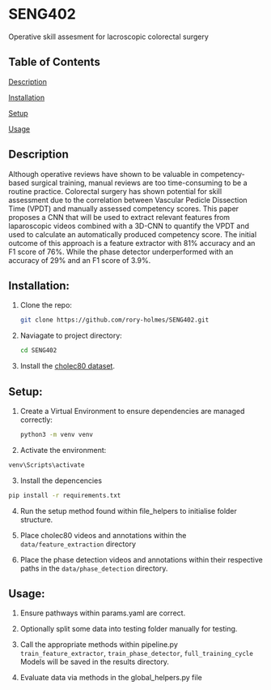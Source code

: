 # SENG402
Operative skill assesment for lacroscopic colorectal surgery

## Table of Contents
[Description](#description)

[Installation](#installation)

[Setup](#Setup)

[Usage](#Usage)

## Description
Although operative reviews have shown to be valuable in competency-based surgical training, manual reviews are too time-consuming to be a routine practice. Colorectal surgery has shown potential for skill assessment due to the correlation between Vascular Pedicle Dissection Time (VPDT) and manually assessed competency scores. This paper proposes a CNN that will be used to extract relevant features from laparoscopic videos combined with a 3D-CNN to quantify the VPDT and used to calculate an automatically produced competency score. The initial outcome of this approach is a feature extractor with 81% accuracy and an F1 score of 76%. While the phase detector underperformed with an accuracy of 29% and an F1 score of
3.9%.

## Installation:

 1. Clone the repo:
    ```sh
    git clone https://github.com/rory-holmes/SENG402.git
    ```
    
 2. Naviagate to project directory:
    ```sh
    cd SENG402
    ```

 3. Install the [cholec80 dataset](http://camma.u-strasbg.fr/datasets). 

## Setup:
 1. Create a Virtual Environment to ensure dependencies are managed correctly:
    ```bash
    python3 -m venv venv
    ```

 2. Activate the environment:
   ```bash
   venv\Scripts\activate
   ```

 3. Install the depencencies
   ```bash
   pip install -r requirements.txt
   ```

 4. Run the setup method found within file_helpers to initialise folder structure.

 5. Place cholec80 videos and annotations within the ```data/feature_extraction``` directory

 6. Place the phase detection videos and annotations within their respective paths in the ```data/phase_detection``` directory.

## Usage:

 1. Ensure pathways within params.yaml are correct.

 2. Optionally split some data into testing folder manually for testing.

 3. Call the appropriate methods within pipeline.py
   ```train_feature_extractor```, ```train_phase_detector```, ```full_training_cycle```
   Models will be saved in the results directory.

 4. Evaluate data via methods in the global_helpers.py file
